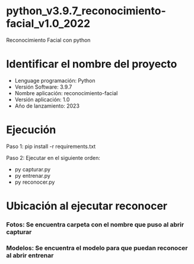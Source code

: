 # python_v3.9.7_reconocimiento-facial_v1.0_2022
Reconocimiento Facial con python

# Identificar el nombre del proyecto
* Lenguage programación: Python
* Versión Software: 3.9.7
* Nombre aplicación: reconocimiento-facial
* Versión aplicación: 1.0
* Año de lanzamiento: 2023

# Ejecución
Paso 1: pip install -r requirements.txt

Paso 2: Ejecutar en el siguiente orden:
* py capturar.py
* py entrenar.py
* py reconocer.py

# Ubicación al ejecutar reconocer
### Fotos: Se encuentra carpeta con el nombre que puso al abrir capturar
### Modelos: Se encuentra el modelo para que puedan reconocer al abrir entrenar
